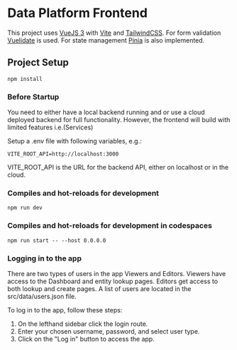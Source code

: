 # Data Platform Frontend

This project uses [VueJS 3](https://vuejs.org/) with [Vite](https://vitejs.dev/) and [TailwindCSS](https://tailwindcss.com/).
For form validation [Vuelidate](https://vuelidate-next.netlify.app/) is used.
For state management [Pinia](https://pinia.vuejs.org/) is also implemented.

## Project Setup

    npm install

### Before Startup
You need to either have a local backend running and or use a cloud deployed backend for full functionality. However, the frontend will build with limited features i.e.(Services) 

Setup a .env file with following variables, e.g.:

    VITE_ROOT_API=http://localhost:3000

VITE_ROOT_API is the URL for the backend API, either on localhost or in the cloud.
### Compiles and hot-reloads for development

    npm run dev

### Compiles and hot-reloads for development in codespaces 

    npm run start -- --host 0.0.0.0

### Logging in to the app

There are two types of users in the app Viewers and Editors. Viewers have access to the Dashboard and entity lookup pages. Editors get access to both lookup and create pages. A list of users are located in the src/data/users.json file.

To log in to the app, follow these steps:

1. On the lefthand sidebar click the login route.
2. Enter your chosen username, password, and select user type.
3. Click on the "Log in" button to access the app.